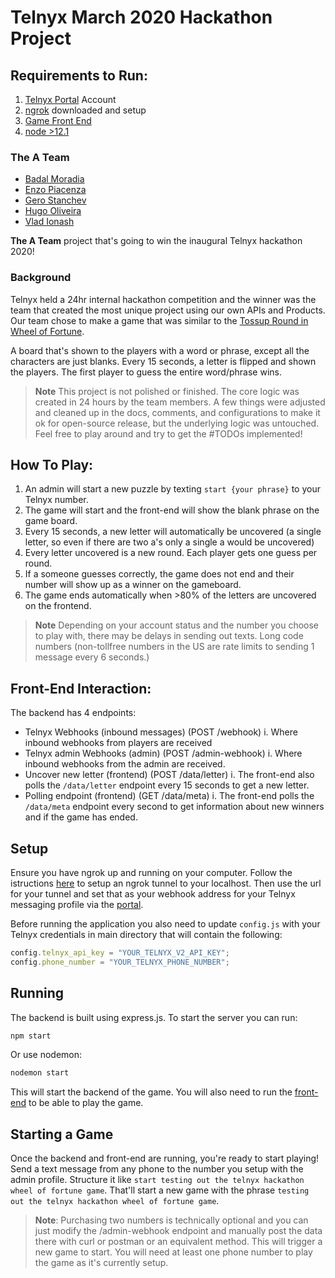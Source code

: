 # Telnyx March 2020 Hackathon Project

## Requirements to Run:
1. [Telnyx Portal](portal.telnyx.com) Account
2. [ngrok](ngrok.com) downloaded and setup
3. [Game Front End](https://github.com/team-telnyx/wheel-of-fortune_front_end)
4. [node >12.1](https://nodejs.org/en/download/)

### The A Team
- [Badal Moradia](https://github.com/badal-moradia)
- [Enzo Piacenza](https://github.com/enzoqtvf)
- [Gero Stanchev](https://github.com/gesta)
- [Hugo Oliveira](https://github.com/hugobessaa)
- [Vlad Ionash](https://github.com/vionash)

**The A Team** project that's going to win the inaugural Telnyx hackathon 2020!

### Background

Telnyx held a 24hr internal hackathon competition and the winner was the team that created the most unique project using our own APIs and Products. Our team chose to make a game that was similar to the [Tossup Round in Wheel of Fortune](https://wheeloffortunehistory.fandom.com/wiki/Gameplay_elements#Toss-Ups).

A board that's shown to the players with a word or phrase, except all the characters are just blanks. Every 15 seconds, a letter is flipped and shown the players. The first player to guess the entire word/phrase wins.

> **Note** This project is not polished or finished. The core logic was created in 24 hours by the team members. A few things were adjusted and cleaned up in the docs, comments, and configurations to make it ok for open-source release, but the underlying logic was untouched. Feel free to play around and try to get the #TODOs implemented!

## How To Play:

1. An admin will start a new puzzle by texting `start {your phrase}` to your Telnyx number.
2. The game will start and the front-end will show the blank phrase on the game board.
3. Every 15 seconds, a new letter will automatically be uncovered (a single letter, so even if there are two a's only a single a would be uncovered)
4. Every letter uncovered is a new round. Each player gets one guess per round.
5. If a someone guesses correctly, the game does not end and their number will show up as a winner on the gameboard.
6. The game ends automatically when >80% of the letters are uncovered on the frontend.


> **Note** Depending on your account status and the number you choose to play with, there may be delays in sending out texts. Long code numbers (non-tollfree numbers in the US are rate limits to sending 1 message every 6 seconds.)


## Front-End Interaction:

The backend has 4 endpoints:

- Telnyx Webhooks (inbound messages) (POST /webhook)
i. Where inbound webhooks from players are received
- Telnyx admin Webhooks (admin) (POST /admin-webhook)
i. Where inbound webhooks from the admin are received.
- Uncover new letter (frontend) (POST /data/letter)
i.  The front-end also polls the `/data/letter` endpoint every 15 seconds to get a new letter.
- Polling endpoint (frontend) (GET /data/meta)
i. The front-end polls the `/data/meta` endpoint every second to get information about new winners and if the game has ended.



## Setup

Ensure you have ngrok up and running on your computer. Follow the istructions [here](https://ngrok.com/) to setup an ngrok tunnel to your localhost. Then use the url for your tunnel and set that as your webhook address for your Telnyx messaging profile via the [portal](portal.telnyx.com/messaging).


Before running the application you also need to update `config.js` with your Telnyx credentials in main directory that will contain the following:

```javascript
config.telnyx_api_key = "YOUR_TELNYX_V2_API_KEY";
config.phone_number = "YOUR_TELNYX_PHONE_NUMBER";
```


## Running

The backend is built using express.js. To start the server you can run:
```bash
npm start
```
Or use nodemon:
```bash
nodemon start
```

This will start the backend of the game. You will also need to run the [front-end](https://github.com/team-telnyx/wheel-of-fortune_front_end) to be able to play the game.


## Starting a Game

Once the backend and front-end are running, you're ready to start playing! Send a text message from any phone to the number you setup with the admin profile. Structure it like `start testing out the telnyx hackathon wheel of fortune game`. That'll start a new game with the phrase `testing out the telnyx hackathon wheel of fortune game`.

> **Note**: Purchasing two numbers is technically optional and you can just modify the /admin-webhook endpoint and manually post the data there with curl or postman or an equivalent method. This will trigger a new game to start. You will need at least one phone number to play the game as it's currently setup.
